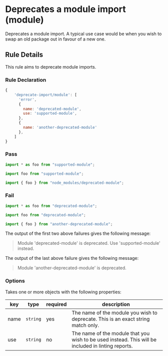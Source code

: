 # Deprecates a module import (module)

Deprecates a module import. A typical use case would be when you wish to swap an old package out in favour of a new one.

## Rule Details

This rule aims to deprecate module imports.

### Rule Declaration

```js
{
    'deprecate-import/module': [
      'error',
      {
        name: 'deprecated-module',
        use: 'supported-module',
      },
      {
        name: 'another-deprecated-module'
      },
    ]
}
```

### Pass

```js
import * as foo from "supported-module";

import foo from "supported-module";

import { foo } from "node_modules/deprecated-module";
```

### Fail

```js
import * as foo from "deprecated-module";

import foo from "deprecated-module";

import { foo } from "another-deprecated-module";
```

The output of the first two above failures gives the following message:

> Module 'deprecated-module' is deprecated. Use 'supported-module' instead.

The output of the last above failure gives the following message:

> Module 'another-deprecated-module' is deprecated.

### Options

Takes one or more objects with the following properties:

| key  | type     | required | description                                                                                        |
| ---- | -------- | -------- | -------------------------------------------------------------------------------------------------- |
| name | `string` | yes      | The name of the module you wish to deprecate. This is an exact string match only.                  |
| use  | `string` | no       | The name of the module that you wish to be used instead. This will be included in linting reports. |
